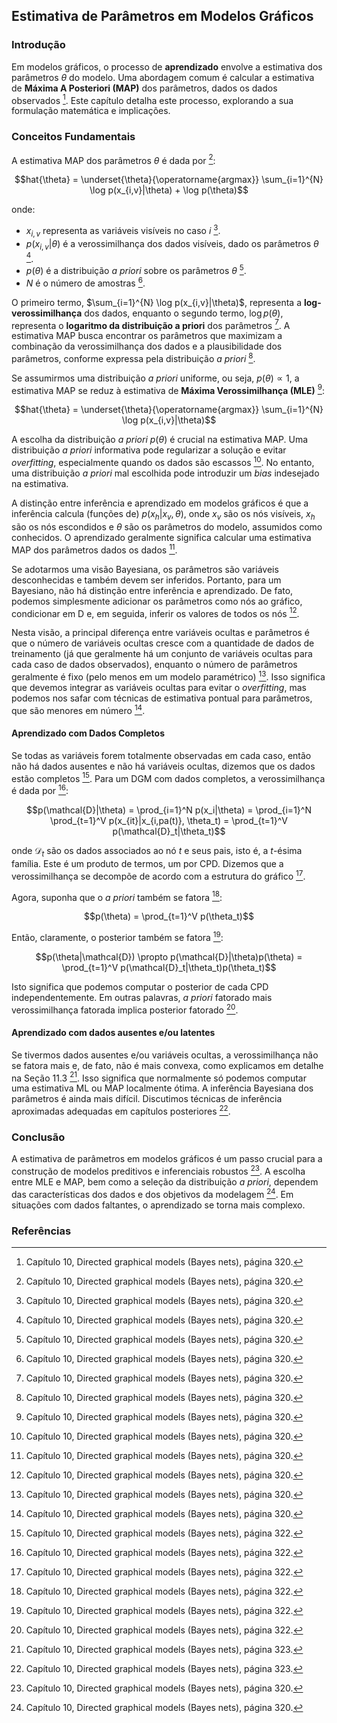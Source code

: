 ## Estimativa de Parâmetros em Modelos Gráficos

### Introdução
Em modelos gráficos, o processo de **aprendizado** envolve a estimativa dos parâmetros $\theta$ do modelo. Uma abordagem comum é calcular a estimativa de **Máxima A Posteriori (MAP)** dos parâmetros, dados os dados observados [^320]. Este capítulo detalha este processo, explorando a sua formulação matemática e implicações.

### Conceitos Fundamentais

A estimativa MAP dos parâmetros $\theta$ é dada por [^320]:

$$hat{\theta} = \underset{\theta}{\operatorname{argmax}} \sum_{i=1}^{N} \log p(x_{i,v}|\theta) + \log p(\theta)$$

onde:
*   $x_{i,v}$ representa as variáveis visíveis no caso *i* [^320].
*   $p(x_{i,v}|\theta)$ é a verossimilhança dos dados visíveis, dado os parâmetros $\theta$ [^320].
*   $p(\theta)$ é a distribuição *a priori* sobre os parâmetros $\theta$ [^320].
*   *N* é o número de amostras [^320].

O primeiro termo, $\sum_{i=1}^{N} \log p(x_{i,v}|\theta)$, representa a **log-verossimilhança** dos dados, enquanto o segundo termo, $\log p(\theta)$, representa o **logaritmo da distribuição a priori** dos parâmetros [^320]. A estimativa MAP busca encontrar os parâmetros que maximizam a combinação da verossimilhança dos dados e a plausibilidade dos parâmetros, conforme expressa pela distribuição *a priori* [^320].

Se assumirmos uma distribuição *a priori* uniforme, ou seja, $p(\theta) \propto 1$, a estimativa MAP se reduz à estimativa de **Máxima Verossimilhança (MLE)** [^320]:

$$hat{\theta} = \underset{\theta}{\operatorname{argmax}} \sum_{i=1}^{N} \log p(x_{i,v}|\theta)$$

A escolha da distribuição *a priori* $p(\theta)$ é crucial na estimativa MAP. Uma distribuição *a priori* informativa pode regularizar a solução e evitar *overfitting*, especialmente quando os dados são escassos [^320]. No entanto, uma distribuição *a priori* mal escolhida pode introduzir um *bias* indesejado na estimativa.

A distinção entre inferência e aprendizado em modelos gráficos é que a inferência calcula (funções de) $p(x_h|x_v, \theta)$, onde $x_v$ são os nós visíveis, $x_h$ são os nós escondidos e $\theta$ são os parâmetros do modelo, assumidos como conhecidos. O aprendizado geralmente significa calcular uma estimativa MAP dos parâmetros dados os dados [^320].

Se adotarmos uma visão Bayesiana, os parâmetros são variáveis desconhecidas e também devem ser inferidos. Portanto, para um Bayesiano, não há distinção entre inferência e aprendizado. De fato, podemos simplesmente adicionar os parâmetros como nós ao gráfico, condicionar em D e, em seguida, inferir os valores de todos os nós [^320].

Nesta visão, a principal diferença entre variáveis ocultas e parâmetros é que o número de variáveis ocultas cresce com a quantidade de dados de treinamento (já que geralmente há um conjunto de variáveis ocultas para cada caso de dados observados), enquanto o número de parâmetros geralmente é fixo (pelo menos em um modelo paramétrico) [^320]. Isso significa que devemos integrar as variáveis ocultas para evitar o *overfitting*, mas podemos nos safar com técnicas de estimativa pontual para parâmetros, que são menores em número [^320].

#### Aprendizado com Dados Completos
Se todas as variáveis forem totalmente observadas em cada caso, então não há dados ausentes e não há variáveis ocultas, dizemos que os dados estão completos [^322]. Para um DGM com dados completos, a verossimilhança é dada por [^322]:

$$p(\mathcal{D}|\theta) = \prod_{i=1}^N p(x_i|\theta) = \prod_{i=1}^N \prod_{t=1}^V p(x_{it}|x_{i,pa(t)}, \theta_t) = \prod_{t=1}^V p(\mathcal{D}_t|\theta_t)$$

onde $\mathcal{D}_t$ são os dados associados ao nó *t* e seus pais, isto é, a *t*-ésima família. Este é um produto de termos, um por CPD. Dizemos que a verossimilhança se decompõe de acordo com a estrutura do gráfico [^322].

Agora, suponha que o *a priori* também se fatora [^322]:

$$p(\theta) = \prod_{t=1}^V p(\theta_t)$$

Então, claramente, o posterior também se fatora [^322]:

$$p(\theta|\mathcal{D}) \propto p(\mathcal{D}|\theta)p(\theta) = \prod_{t=1}^V p(\mathcal{D}_t|\theta_t)p(\theta_t)$$

Isto significa que podemos computar o posterior de cada CPD independentemente. Em outras palavras, *a priori* fatorado mais verossimilhança fatorada implica posterior fatorado [^322].

#### Aprendizado com dados ausentes e/ou latentes

Se tivermos dados ausentes e/ou variáveis ocultas, a verossimilhança não se fatora mais e, de fato, não é mais convexa, como explicamos em detalhe na Seção 11.3 [^323]. Isso significa que normalmente só podemos computar uma estimativa ML ou MAP localmente ótima. A inferência Bayesiana dos parâmetros é ainda mais difícil. Discutimos técnicas de inferência aproximadas adequadas em capítulos posteriores [^323].

### Conclusão

A estimativa de parâmetros em modelos gráficos é um passo crucial para a construção de modelos preditivos e inferenciais robustos [^320]. A escolha entre MLE e MAP, bem como a seleção da distribuição *a priori*, dependem das características dos dados e dos objetivos da modelagem [^320]. Em situações com dados faltantes, o aprendizado se torna mais complexo.

### Referências
[^320]: Capítulo 10, Directed graphical models (Bayes nets), página 320.
[^322]: Capítulo 10, Directed graphical models (Bayes nets), página 322.
[^323]: Capítulo 10, Directed graphical models (Bayes nets), página 323.
<!-- END -->